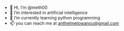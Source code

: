 - 👋 Hi, I’m @meth00
- 👀 I’m interested in artificial intelligence
- 🌱 I’m currently learning python programming
- 📫 you can reach me at anthelmetowanou@gmail.com

<!---
meth00/meth00 is a ✨ special ✨ repository because its `README.md` (this file) appears on your GitHub profile.
You can click the Preview link to take a look at your changes.
--->
